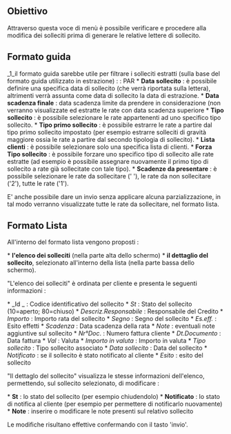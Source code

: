 ## Obiettivo

Attraverso questa voce di menù è possibile verificare e procedere alla modifica dei solleciti prima di generare le relative lettere di sollecito.

## Formato guida
_1_il formato guida sarebbe utile per filtrare i solleciti estratti (sulla base del formato guida utilizzato in estrazione)
 :  : PAR
\* **Data sollecito** :  è possibile definire una specifica data di sollecito (che verrà riportata sulla lettera), altrimenti verrà assunta come data di sollecito la data di estrazione.
\* **Data scadenza finale** :  data scadenza limite da prendere in considerazione (non verranno visualizzate ed estratte le rate con data scadenza superiore
\* **Tipo sollecito** :  è possibile selezionare le rate appartenenti ad uno specifico tipo sollecito.
\* **Tipo primo sollecito** :  è possibile  estrarre le rate a partire dal tipo primo sollecito impostato (per esempio estrarre solleciti di gravità maggiore ossia le rate a partire dal secondo tipologia di sollecito).
\* **Lista clienti** :  è possibile selezionare solo una specifica lista di clienti.
\* **Forza Tipo sollecito** :  è possibile forzare uno specifico tipo di sollecito alle rate estratte (ad esempio è possibile assegnare nuovamente il primo tipo di sollecito a rate già sollecitate con tale tipo).
\* **Scadenze da presentare** :  è possibile selezionare le rate da sollecitare (' '),  le rate da non sollecitare ('2'), tutte le rate ('1').

E' anche possibile dare un invio senza applicare alcuna parzializzazione, in tal modo verranno visualizzate tutte le rate da sollecitare, nel formato lista.

## Formato Lista
All'interno del formato lista vengono proposti : 

\* __l'elenco dei solleciti__ (nella parte alta dello schermo)
\* __il dettaglio del sollecito__,  selezionato all'interno della lista (nella parte bassa dello schermo).

"L'elenco dei solleciti"  è ordinata per cliente e presenta le seguenti informazioni : 

\* _Id _ :  Codice identificativo del sollecito
\* _St_ :  Stato del sollecito (10=aperto; 80=chiuso)
\* _Descriz.Responsabile_ : Responsabile del Credito
\* _Importo_ :  Importo rata del sollecito
\* _Segno_ :  Segno del sollecito
\* _Es.eff._ :  Esito effetti
\* _Scadenza_ :  Data scadenza della rata
\* _Note_ :  eventuali note aggiuntive sul sollecito
\* _Nr°Doc_. :  Numero fattura cliente
\* _Dt.Documento_ :  Data fattura
\* _Val_ :  Valuta
\* _Importo in valuta_ :  Importo in valuta
\* _Tipo sollecito_ :  Tipo sollecito associato
\* _Data sollecito_ :  Data del sollecito
\* _Notificato_ :  se il sollecito è stato notificato al cliente
\* _Esito_ :  esito del sollecito

"Il dettaglo del sollecito" visualizza le stesse informazioni dell'elenco, permettendo, sul sollecito selezionato, di modificare : 

\* **St** :  lo stato del sollecito (per esempio chiudendolo)
\* **Notificato** :  lo stato di notifica al cliente (per esempio per permettere di notificarlo nuovamente)
\* **Note** :  inserire o modificare le note presenti sul relativo sollecito

Le modifiche risultano effettive confermando con il tasto 'invio'.





